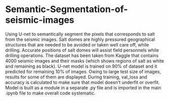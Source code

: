 # Semantic-Segmentation-of-seismic-images
Using U-net to semantically segment the pixels that corresponds to salt from the seismic images. Salt domes are highly pressured geographical structures that are needed to be avoided or taken well care off, while drilling. Accurate positions of salt domes will assist field personnels while drilling operations.
The dataset has been taken from Kaggle that contains 4000 seismic images and their masks (which shows regions of salt as white and remaining as black).
U-net model is trained on 90% of dataset and it predicted for remaining 10% of images. Owing to large test size of images, results for some of them are displayed.
During training, val_loss and accuracy is calculated to make sure that model doesn't underfit or overfit. 
Model is built as a module in a separate .py file and is imported in the main .ipynb file to make overall code systematic.
